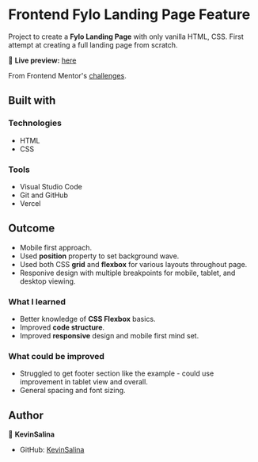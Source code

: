 # Frontend Fylo Landing Page Feature

Project to create a **Fylo Landing Page** with only vanilla HTML, CSS.
First attempt at creating a full landing page from scratch.

🔗 **Live preview:** [here](https://frontend-mentor-flyo-blush.vercel.app/)

From Frontend Mentor's [challenges](https://www.frontendmentor.io/challenges/fylo-dark-theme-landing-page-5ca5f2d21e82137ec91a50fd/hub/fylo-website-3NjTw4F0g).

## Built with

### Technologies

* HTML
* CSS

### Tools

* Visual Studio Code
* Git and GitHub
* Vercel

## Outcome

* Mobile first approach.
* Used **position** property to set background wave.
* Used both CSS **grid** and **flexbox** for various layouts throughout page.
* Responive design with multiple breakpoints for mobile, tablet, and desktop viewing.

### What I learned

* Better knowledge of **CSS Flexbox** basics.
* Improved **code structure**.
* Improved **responsive** design and mobile first mind set.

### What could be improved

* Struggled to get footer section like the example - could use improvement in tablet view and overall.
* General spacing and font sizing.

## Author

👤 **KevinSalina**
* GitHub: [KevinSalina](https://github.com/KevinSalina)
